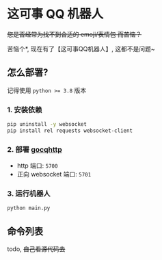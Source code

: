 # 这可事 QQ 机器人

~~您是否经常为找不到合适的 emoji/表情包 而苦恼？~~

苦恼个*, 现在有了【这可事QQ机器人】, 这都不是问题~

## 怎么部署?

记得使用 `python >= 3.8` 版本

### 1. 安装依赖

```bash
pip uninstall -y websocket
pip install rel requests websocket-client
```

### 2. 部署 [gocqhttp](https://docs.go-cqhttp.org/guide/#go-cqhttp)

- http 端口: `5700`
- 正向 websocket 端口: `5701`

### 3. 运行机器人

```bash
python main.py
```

## 命令列表

todo, ~~自己看源代码去~~
